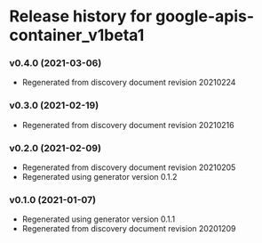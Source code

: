 # Release history for google-apis-container_v1beta1

### v0.4.0 (2021-03-06)

* Regenerated from discovery document revision 20210224

### v0.3.0 (2021-02-19)

* Regenerated from discovery document revision 20210216

### v0.2.0 (2021-02-09)

* Regenerated from discovery document revision 20210205
* Regenerated using generator version 0.1.2

### v0.1.0 (2021-01-07)

* Regenerated using generator version 0.1.1
* Regenerated from discovery document revision 20201209


